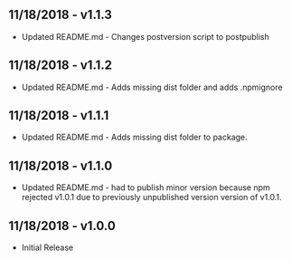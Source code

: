 ## 11/18/2018 - v1.1.3
- Updated README.md - Changes postversion script to postpublish

## 11/18/2018 - v1.1.2
- Updated README.md - Adds missing dist folder and adds .npmignore

## 11/18/2018 - v1.1.1
- Updated README.md - Adds missing dist folder to package.

## 11/18/2018 - v1.1.0
- Updated README.md - had to publish minor version because npm rejected v1.0.1 due to previously unpublished version version of v1.0.1.

## 11/18/2018 - v1.0.0
- Initial Release
